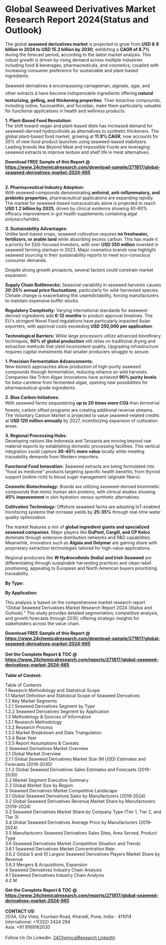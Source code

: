 <h1>Global Seaweed Derivatives Market Research Report 2024(Status and Outlook)</h1><p>The global <strong>seaweed derivatives market</strong> is projected to grow from <strong>USD 8.9 billion in 2024 to USD 15.2 billion by 2030</strong>, exhibiting a <strong>CAGR of 8.7%</strong> during the forecast period, according to the latest market analysis. This robust growth is driven by rising demand across multiple industries including food &amp; beverages, pharmaceuticals, and cosmetics, coupled with increasing consumer preference for sustainable and plant-based ingredients.</p><p>Seaweed derivatives â encompassing carrageenan, alginate, agar, and other extracts â have become indispensable ingredients offering <strong>natural texturizing, gelling, and thickening properties</strong>. Their bioactive compounds, including iodine, fucoxanthin, and fucoidan, make them particularly valuable for functional applications in health and wellness products.</p><p><strong>1. Plant-Based Food Revolution:</strong><br>
The shift toward vegan and plant-based diets has increased demand for seaweed-derived hydrocolloids as alternatives to synthetic thickeners. The global plant-based food market, growing at <strong>11.9% CAGR</strong>, now accounts for 35% of new food product launches using seaweed-based stabilizers. Leading brands like Beyond Meat and Impossible Foods are leveraging seaweed extracts to improve texture and shelf life in meat alternatives.</p><div><b>Download FREE Sample of this Report @ 
            <a href="https://www.24chemicalresearch.com/download-sample/271817/global-seaweed-derivatives-market-2024-665">
            https://www.24chemicalresearch.com/download-sample/271817/global-seaweed-derivatives-market-2024-665</a></b></div><br><p><strong>2. Pharmaceutical Industry Adoption:</strong><br>
With seaweed compounds demonstrating <strong>antiviral, anti-inflammatory, and prebiotic properties</strong>, pharmaceutical applications are expanding rapidly. The market for seaweed-based nutraceuticals alone is projected to reach <strong>USD 1.2 billion by 2025</strong>, driven by clinical evidence showing 40-60% efficacy improvement in gut health supplements containing algal polysaccharides.</p><p><strong>3. Sustainability Advantages:</strong><br>
Unlike land-based crops, seaweed cultivation requires <strong>no freshwater, fertilizers, or arable land</strong> while absorbing excess carbon. This has made it a priority for ESG-focused investors, with over <strong>USD 350 million</strong> invested in seaweed farming startups in 2023. Major cosmetics brands now highlight seaweed sourcing in their sustainability reports to meet eco-conscious consumer demands.</p><p>Despite strong growth prospects, several factors could constrain market expansion:</p><p><strong>Supply Chain Bottlenecks:</strong> Seasonal variability in seaweed harvests causes <strong>20-25% annual price fluctuations</strong>, particularly for wild-harvested species. Climate change is exacerbating this unpredictability, forcing manufacturers to maintain expensive buffer stocks.</p><p><strong>Regulatory Complexity:</strong> Varying international standards for seaweed-derived ingredients add <strong>6-12 months</strong> to product approval timelines. The EU's stringent Novel Food regulations have particularly impacted Asian exporters, with approval costs exceeding <strong>USD 250,000 per application</strong>.</p><p><strong>Technological Barriers:</strong> While large processors utilize advanced biorefinery techniques, <strong>60% of global production</strong> still relies on traditional drying and extraction methods that yield inconsistent quality. Upgrading infrastructure requires capital investments that smaller producers struggle to secure.</p><p><strong>1. Precision Fermentation Advancements:</strong><br>
New biotech approaches allow production of high-purity seaweed compounds through fermentation, reducing reliance on wild harvests. Companies like Triton Algae Innovations have achieved <strong>90% purity levels</strong> for beta-carotene from fermented algae, opening new possibilities for pharmaceutical-grade ingredients.</p><p><strong>2. Blue Carbon Initiatives:</strong><br>
With seaweed farms sequestering <strong>up to 20 times more COâ</strong> than terrestrial forests, carbon offset programs are creating additional revenue streams. The Voluntary Carbon Market is projected to value seaweed-related credits at <strong>USD 120 million annually</strong> by 2027, incentivizing expansion of cultivation areas.</p><p><strong>3. Regional Processing Hubs:</strong><br>
Developing nations like Indonesia and Tanzania are moving beyond raw material exports by establishing domestic processing facilities. This vertical integration could capture <strong>30-40% more value</strong> locally while meeting traceability demands from Western importers.</p><p><strong>Functional Food Innovation:</strong> Seaweed extracts are being formulated into "food as medicine" products targeting specific health benefits, from thyroid support (iodine-rich) to blood sugar management (alginate fibers).</p><p><strong>Cosmetic Biotechnology:</strong> Brands are utilizing seaweed-derived biomimetic compounds that mimic human skin proteins, with clinical studies showing <strong>45% improvement</strong> in skin hydration versus synthetic alternatives.</p><p><strong>Cultivation Technology:</strong> Offshore seaweed farms are adopting IoT-enabled monitoring systems that increase yields by <strong>25-35%</strong> through real-time water quality optimization.</p><p>The market features a mix of <strong>global ingredient giants and specialized seaweed companies</strong>. Major players like <strong>DuPont, Cargill, and CP Kelco</strong> dominate through extensive distribution networks and R&amp;D capabilities. Meanwhile, innovators such as <strong>Algaia and Gelymar</strong> are gaining share with proprietary extraction technologies tailored for high-value applications.</p><p>Regional producers like <strong>W Hydrocolloids (India) and Irish Seaweed</strong> are differentiating through sustainable harvesting practices and clean-label positioning, appealing to European and North American buyers prioritizing traceability.</p><p><strong>By Type:</strong></p><p><strong>By Application:</strong></p><p>This analysis is based on the comprehensive market research report "Global Seaweed Derivatives Market Research Report 2024 (Status and Outlook)." The study provides detailed segmentation, competitive analysis, and growth forecasts through 2030, offering strategic insights for stakeholders across the value chain.</p><div><b>Download FREE Sample of this Report @ 
            <a href="https://www.24chemicalresearch.com/download-sample/271817/global-seaweed-derivatives-market-2024-665">
            https://www.24chemicalresearch.com/download-sample/271817/global-seaweed-derivatives-market-2024-665</a></b></div><br><div><b>Get the Complete Report & TOC @ 
            <a href="https://www.24chemicalresearch.com/reports/271817/global-seaweed-derivatives-market-2024-665">
            https://www.24chemicalresearch.com/reports/271817/global-seaweed-derivatives-market-2024-665</a></b></div><br>
            <b>Table of Content:</b><p>Table of Contents<br />
1 Research Methodology and Statistical Scope<br />
1.1 Market Definition and Statistical Scope of Seaweed Derivatives<br />
1.2 Key Market Segments<br />
1.2.1 Seaweed Derivatives Segment by Type<br />
1.2.2 Seaweed Derivatives Segment by Application<br />
1.3 Methodology & Sources of Information<br />
1.3.1 Research Methodology<br />
1.3.2 Research Process<br />
1.3.3 Market Breakdown and Data Triangulation<br />
1.3.4 Base Year<br />
1.3.5 Report Assumptions & Caveats<br />
2 Seaweed Derivatives Market Overview<br />
2.1 Global Market Overview<br />
2.1.1 Global Seaweed Derivatives Market Size (M USD) Estimates and Forecasts (2019-2030)<br />
2.1.2 Global Seaweed Derivatives Sales Estimates and Forecasts (2019-2030)<br />
2.2 Market Segment Executive Summary<br />
2.3 Global Market Size by Region<br />
3 Seaweed Derivatives Market Competitive Landscape<br />
3.1 Global Seaweed Derivatives Sales by Manufacturers (2019-2024)<br />
3.2 Global Seaweed Derivatives Revenue Market Share by Manufacturers (2019-2024)<br />
3.3 Seaweed Derivatives Market Share by Company Type (Tier 1, Tier 2, and Tier 3)<br />
3.4 Global Seaweed Derivatives Average Price by Manufacturers (2019-2024)<br />
3.5 Manufacturers Seaweed Derivatives Sales Sites, Area Served, Product Type<br />
3.6 Seaweed Derivatives Market Competitive Situation and Trends<br />
3.6.1 Seaweed Derivatives Market Concentration Rate<br />
3.6.2 Global 5 and 10 Largest Seaweed Derivatives Players Market Share by Revenue<br />
3.6.3 Mergers & Acquisitions, Expansion<br />
4 Seaweed Derivatives Industry Chain Analysis<br />
4.1 Seaweed Derivatives Industry Chain Analysis<br />
4.2 M</p><div><b>Get the Complete Report & TOC @ 
            <a href="https://www.24chemicalresearch.com/reports/271817/global-seaweed-derivatives-market-2024-665">
            https://www.24chemicalresearch.com/reports/271817/global-seaweed-derivatives-market-2024-665</a></b></div><br><b>CONTACT US:</b><br>
            203A, City Vista, Fountain Road, Kharadi, Pune, India - 411014<br>
            International: +1(332) 2424 294<br>
            Asia: +91 9169162030 <br><br>
            Follow Us On LinkedIn: <a href="https://www.linkedin.com/company/24chemicalresearch/">24ChemicalResearch LinkedIn</a>
